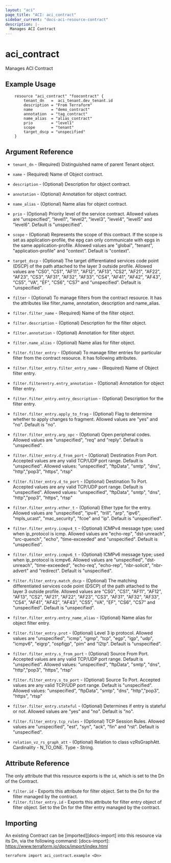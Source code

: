 ```yaml
---
layout: "aci"
page_title: "ACI: aci_contract"
sidebar_current: "docs-aci-resource-contract"
description: |-
  Manages ACI Contract
---
```


# aci_contract #
Manages ACI Contract

## Example Usage ##

```hcl
	resource "aci_contract" "foocontract" {
		tenant_dn   =  aci_tenant.dev_tenant.id
		description = "From Terraform"
		name        = "demo_contract"
		annotation  = "tag_contract"
		name_alias  = "alias_contract"
		prio        = "level1"
		scope       = "tenant"
		target_dscp = "unspecified"
	}
```
## Argument Reference ##
* `tenant_dn` - (Required) Distinguished name of parent Tenant object.
* `name` - (Required) Name of Object contract.
* `description` - (Optional) Description for object contract.
* `annotation` - (Optional) Annotation for object contract.
* `name_alias` - (Optional) Name alias for object contract.
* `prio` - (Optional) Priority level of the service contract.  Allowed values are "unspecified", "level1", "level2", "level3", "level4", "level5" and "level6". Default is "unspecified".
* `scope` - (Optional)  Represents the scope of this contract. If the scope is set as application-profile, the epg can only communicate with epgs in the same application-profile. Allowed values are "global", "tenant", "application-profile" and "context". Default is "context".

* `target_dscp` - (Optional) The target differentiated services code point (DSCP) of the path attached to the layer 3 outside profile. Allowed values are "CS0", "CS1", "AF11",	"AF12",	"AF13",	"CS2",	"AF21",	"AF22",	"AF23",	"CS3",	"AF31",	"AF32",	"AF33",	"CS4",	"AF41",	"AF42",	"AF43",	"CS5",	"VA",	"EF",	"CS6",	"CS7"	and "unspecified". Default is "unspecified".

* `filter` - (Optional) To manage filters from the contract resource. It has the attributes like filter_name, annotation, description and name_alias.
* `filter.filter_name` - (Required) Name of the filter object.
* `filter.description` - (Optional) Description for the filter object.
* `filter.annotation` - (Optional) Annotation for filter object.
* `filter.name_alias` - (Optional) Name alias for filter object.

* `filter.filter_entry` - (Optional) To manage filter entries for particular filter from the contract resource. It has following attributes.
* `filter.filter_entry.filter_entry_name` - (Required) Name of Object filter entry.
* `filter.filterentry.entry_annotation` - (Optional) Annotation for object filter entry.
* `filter.filter_entry.entry_description` - (Optional) Description for the filter entry.
* `filter.filter_entry.apply_to_frag` - (Optional) Flag to determine whether to apply changes to fragment. Allowed values are "yes" and "no". Default is "no".
* `filter.filter_entry.arp_opc` - (Optional) Open peripheral codes. Allowed values are "unspecified", "req" and "reply". Default is "unspecified".
* `filter.filter_entry.d_from_port` - (Optional) Destination From Port. Accepted values are any valid TCP/UDP port range. Default is "unspecified".
Allowed values: "unspecified", "ftpData", "smtp", "dns", "http","pop3", "https", "rtsp"
* `filter.filter_entry.d_to_port` - (Optional) Destination To Port. Accepted values are any valid TCP/UDP port range. Default is "unspecified".
Allowed values: "unspecified", "ftpData", "smtp", "dns", "http","pop3", "https", "rtsp"
* `filter.filter_entry.ether_t` - (Optional) Ether type for the entry. Allowed values are "unspecified", "ipv4", "trill", "arp", "ipv6", "mpls_ucast", "mac_security", "fcoe" and "ip". Default is "unspecified".
* `filter.filter_entry.icmpv4_t` - (Optional) ICMPv4 message type; used when ip_protocol is icmp. Allowed values are "echo-rep", "dst-unreach", "src-quench", "echo", "time-exceeded" and "unspecified". Default is "unspecified".
* `filter.filter_entry.icmpv6_t` - (Optional) ICMPv6 message type; used when ip_protocol is icmpv6. Allowed values are "unspecified", "dst-unreach", "time-exceeded", "echo-req", "echo-rep", "nbr-solicit", "nbr-advert" and "redirect". Default is "unspecified".
* `filter.filter_entry.match_dscp` - (Optional) The matching differentiated services code point (DSCP) of the path attached to the layer 3 outside profile. Allowed values are "CS0", "CS1", "AF11",	"AF12",	"AF13",	"CS2",	"AF21",	"AF22",	"AF23",	"CS3",	"AF31",	"AF32",	"AF33",	"CS4",	"AF41",	"AF42",	"AF43",	"CS5",	"VA",	"EF",	"CS6",	"CS7"	and "unspecified". Default is "unspecified".
* `filter.filter_entry.entry_name_alias` - (Optional) Name alias for object filter entry.
* `filter.filter_entry.prot` - (Optional) Level 3 ip protocol. Allowed values are "unspecified", "icmp", "igmp", "tcp", "egp", "igp", "udp", "icmpv6", "eigrp", "ospfigp", "pim" and "l2tp". Default is "unspecified".
* `filter.filter_entry.s_from_port` - (Optional) Source From Port. Accepted values are any valid TCP/UDP port range. Default is "unspecified".
Allowed values: "unspecified", "ftpData", "smtp", "dns", "http","pop3", "https", "rtsp"
* `filter.filter_entry.s_to_port` - (Optional) Source To Port. Accepted values are any valid TCP/UDP port range. Default is "unspecified".
Allowed values: "unspecified", "ftpData", "smtp", "dns", "http","pop3", "https", "rtsp"
* `filter.filter_entry.stateful` - (Optional) Determines if entry is stateful or not. Allowed values are "yes" and "no". Default is "no".
* `filter.filter_entry.tcp_rules` - (Optional) TCP Session Rules. Allowed values are "unspecified", "est", "syn", "ack", "fin" and "rst". Default is "unspecified".
* `relation_vz_rs_graph_att` - (Optional) Relation to class vzRsGraphAtt. Cardinality - N_TO_ONE. Type - String.

## Attribute Reference

The only attribute that this resource exports is the `id`, which is set to the
Dn of the Contract.
* `filter.id` - Exports this attribute for filter object. Set to the Dn for the filter managed by the contract.
* `filter.filter_entry.id` - Exports this attribute for filter entry object of filter object. Set to the Dn for the filter entry managed by the contract.

## Importing ##

An existing Contract can be [imported][docs-import] into this resource via its Dn, via the following command:
[docs-import]: https://www.terraform.io/docs/import/index.html


```
terraform import aci_contract.example <Dn>
```
